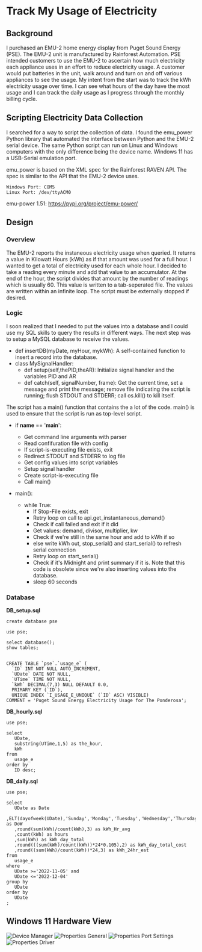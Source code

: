 # Track My Usage of Electricity

## Background

I purchased an EMU-2 home energy display from Puget Sound Energy (PSE).  The EMU-2 unit is manufactured by Rainforest Automation.  PSE intended customers to use the EMU-2 to ascertain how much electricity each appliance uses in an effort to reduce electricity usage.  A customer would put batteries in the unit, walk around and turn on and off various appliances to see the usage.  My intent from the start was to track the kWh electricity usage over time.  I can see what hours of the day have the most usage and I can track the daily usage as I progress through the monthly billing cycle.

## Scripting Electricity Data Collection

I searched for a way to script the collection of data. I found the emu_power Python library that automated the interface between Python and the EMU-2 serial device.  The same Python script can run on Linux and Windows computers with the only difference being the device name.  Windows 11 has a USB-Serial emulation port.

emu_power is based on the XML spec for the Rainforest RAVEN API.  The spec is similar to the API that the EMU-2 device uses.

```
Windows Port: COM5
Linux Port: /dev/ttyACM0
```

emu-power 1.51: https://pypi.org/project/emu-power/

## Design

### Overview

The EMU-2 reports the instaneous electricity usage when queried.  It returns a value in Kilowatt Hours (kWh) as if that amount was used for a full hour.  I wanted to get a total of electricity used for each whole hour.  I decided to take a reading every minute and add that value to an accumulator.  At the end of the hour, the script divides that amount by the number of readings which is usually 60.  This value is written to a tab-seperated file.  The values are written within an infinite loop.  The script must be externally stopped if desired.

### Logic

I soon realized that I needed to put the values into a database and I could use my SQL skills to query the results in different ways.  The next step was to setup a MySQL database to receive the values.

* def insertDB(myDate, myHour, mykWh): A self-contained function to insert a record into the database.
* class MySignalHandler:
  * def setup(self,thePID,theAR): Initialize signal handler and the variables PID and AR
  * def catch(self, signalNumber, frame): Get the current time, set a message and print the message; remove file indicating the script is running; flush STDOUT and STDERR; call os.kill() to kill itself.
  
The script has a main() function that contains the a lot of the code.  main() is used to ensure that the script is run as top-level script.

* if __name__ == '__main__':
  * Get command line arguments with parser
  * Read confifuration file with config
  * If script-is-executing file exists, exit
  * Redirect STDOUT and STDERR to log file
  * Get config values into script variables
  * Setup signal handler
  * Create script-is-executing file
  * Call main()
  
* main():
  * while True:
    * If Stop-File exists, exit
    * Retry loop on call to api.get_instantaneous_demand()
    * Check if call failed and exit if it did
    * Get values: demand, divisor, multiplier, kw
    * Check if we're still in the same hour and add to kWh if so
    * else write kWh out, stop_serial() and start_serial() to refresh serial connection
    * Retry loop on start_serial()
    * Check if it's Midnight and print summary if it is.  Note that this code is obsolete since we're also inserting values into the database.
    * sleep 60 seconds
    

### Database

**DB_setup.sql**

```
create database pse

use pse;

select database();
show tables;


CREATE TABLE `pse`.`usage_e` (
  `ID` INT NOT NULL AUTO_INCREMENT,
  `UDate` DATE NOT NULL,
  `UTime` TIME NOT NULL,
  `kWh` DECIMAL(7,3) NULL DEFAULT 0.0,
  PRIMARY KEY (`ID`),
  UNIQUE INDEX `I_USAGE_E_UNIQUE` (`ID` ASC) VISIBLE)
COMMENT = 'Puget Sound Energy Electricity Usage for The Ponderosa';
```

**DB_hourly.sql**

```
use pse;

select
   UDate,
   substring(UTime,1,5) as the_hour,
   kWh
from
   usage_e
order by
   ID desc;
```

**DB_daily.sql**

```
use pse;

select
   UDate as Date
   ,ELT(dayofweek(UDate),'Sunday','Monday','Tuesday','Wednesday','Thursday','Friday','Saturday') as DoW
   ,round(sum(kWh)/count(kWh),3) as kWh_Hr_avg
   ,count(kWh) as hours
   ,sum(kWh) as kWh_day_total
   ,round(((sum(kWh)/count(kWh))*24*0.105),2) as kWh_day_total_cost
   ,round((sum(kWh)/count(kWh))*24,3) as kWh_24hr_est
from
   usage_e
where
   UDate >='2022-11-05' and
   UDate <='2022-12-04'
group by
   UDate
order by
   UDate
;
```

## Windows 11 Hardware View

![Device Manager](./WinDev01.jpg)
![Properties General](./WinDev02.jpg)
![Properties Port Settings](./WinDev03.jpg)
![Properties Driver](./WinDev04.jpg)
